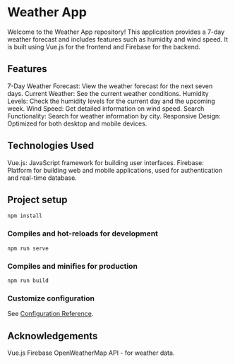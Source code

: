 # Weather App
Welcome to the Weather App repository! This application provides a 7-day weather forecast and includes features such as humidity and wind speed. It is built using Vue.js for the frontend and Firebase for the backend.

## Features
7-Day Weather Forecast: View the weather forecast for the next seven days.
Current Weather: See the current weather conditions.
Humidity Levels: Check the humidity levels for the current day and the upcoming week.
Wind Speed: Get detailed information on wind speed.
Search Functionality: Search for weather information by city.
Responsive Design: Optimized for both desktop and mobile devices.

## Technologies Used
Vue.js: JavaScript framework for building user interfaces.
Firebase: Platform for building web and mobile applications, used for authentication and real-time database.

## Project setup
```
npm install
```

### Compiles and hot-reloads for development
```
npm run serve
```

### Compiles and minifies for production
```
npm run build
```

### Customize configuration
See [Configuration Reference](https://cli.vuejs.org/config/).

## Acknowledgements
Vue.js
Firebase
OpenWeatherMap API - for weather data.
